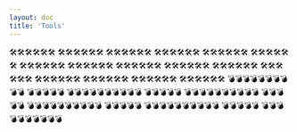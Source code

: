 ```yaml
---
layout: doc
title: 'Tools'
---
```


🛠️🛠️🛠️🛠️🛠️🛠️
🛠️🛠️🛠️🛠️🛠️🛠️
🛠️🛠️🛠️🛠️🛠️🛠️
🛠️🛠️🛠️🛠️🛠️🛠️
🛠️🛠️🛠️🛠️🛠️🛠️
🛠️🛠️🛠️🛠️🛠️🛠️
🛠️🛠️🛠️🛠️🛠️🛠️
🛠️🛠️🛠️🛠️🛠️🛠️
🛠️🛠️🛠️🛠️🛠️🛠️
🛠️🛠️🛠️🛠️🛠️🛠️
🛠️🛠️🛠️🛠️🛠️🛠️
🛠️🛠️🛠️🛠️🛠️🛠️
🛠️🛠️🛠️🛠️🛠️🛠️
🛠️🛠️🛠️🛠️🛠️🛠️
🛠️🛠️🛠️🛠️🛠️🛠️
🛠️🛠️🛠️🛠️🛠️🛠️
💣💣💣💣💣💣💣💣💣💣
💣💣💣💣💣
💣💣💣💣💣💣💣💣💣💣
💣💣💣💣💣
💣💣💣💣💣💣💣💣💣💣
💣💣💣💣💣
💣💣💣💣💣💣💣💣💣💣
💣💣💣💣💣
💣💣💣💣💣💣💣💣💣💣
💣💣💣💣💣
💣💣💣💣💣💣💣💣💣💣